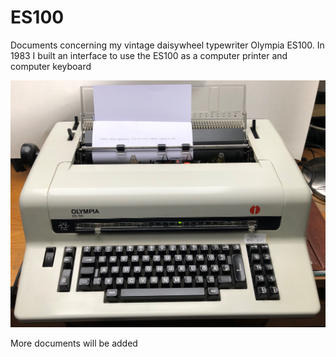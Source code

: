 # ES100

Documents concerning my vintage daisywheel typewriter Olympia ES100.
In 1983 I built an interface to use the ES100 as a computer printer and computer keyboard

![Gallery](https://github.com/RoSchmi/ES100/blob/master/Docs/pictures/Olympia%20ES%20100.png)

More documents will be added
